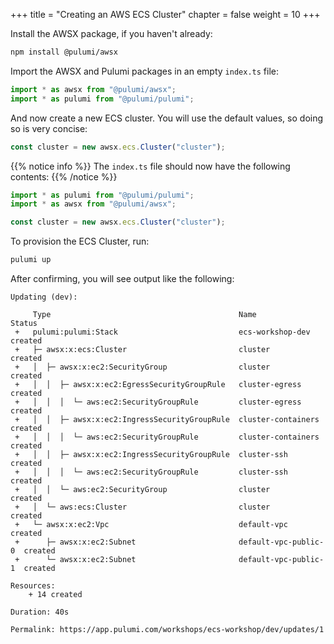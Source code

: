 +++
title = "Creating an AWS ECS Cluster"
chapter = false
weight = 10
+++

Install the AWSX package, if you haven't already:

```bash
npm install @pulumi/awsx
```

Import the AWSX and Pulumi packages in an empty `index.ts` file:

```typescript
import * as awsx from "@pulumi/awsx";
import * as pulumi from "@pulumi/pulumi";
```

And now create a new ECS cluster. You will use the default values, so doing so is very concise:

```typescript
const cluster = new awsx.ecs.Cluster("cluster");
```

{{% notice info %}}
The `index.ts` file should now have the following contents:
{{% /notice %}}
```typescript
import * as pulumi from "@pulumi/pulumi";
import * as awsx from "@pulumi/awsx";

const cluster = new awsx.ecs.Cluster("cluster");

```

To provision the ECS Cluster, run:

```bash
pulumi up
```

After confirming, you will see output like the following:

```
Updating (dev):

     Type                                          Name                  Status
 +   pulumi:pulumi:Stack                           ecs-workshop-dev      created
 +   ├─ awsx:x:ecs:Cluster                         cluster               created
 +   │  ├─ awsx:x:ec2:SecurityGroup                cluster               created
 +   │  │  ├─ awsx:x:ec2:EgressSecurityGroupRule   cluster-egress        created
 +   │  │  │  └─ aws:ec2:SecurityGroupRule         cluster-egress        created
 +   │  │  ├─ awsx:x:ec2:IngressSecurityGroupRule  cluster-containers    created
 +   │  │  │  └─ aws:ec2:SecurityGroupRule         cluster-containers    created
 +   │  │  ├─ awsx:x:ec2:IngressSecurityGroupRule  cluster-ssh           created
 +   │  │  │  └─ aws:ec2:SecurityGroupRule         cluster-ssh           created
 +   │  │  └─ aws:ec2:SecurityGroup                cluster               created
 +   │  └─ aws:ecs:Cluster                         cluster               created
 +   └─ awsx:x:ec2:Vpc                             default-vpc           created
 +      ├─ awsx:x:ec2:Subnet                       default-vpc-public-0  created
 +      └─ awsx:x:ec2:Subnet                       default-vpc-public-1  created

Resources:
    + 14 created

Duration: 40s

Permalink: https://app.pulumi.com/workshops/ecs-workshop/dev/updates/1
```


